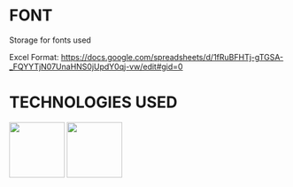 # FONT 

Storage for fonts used

Excel Format: https://docs.google.com/spreadsheets/d/1fRuBFHTj-gTGSA-_FQYYTjN07UnaHNS0jUpdY0qj-vw/edit#gid=0

<h1>TECHNOLOGIES USED </h1>
<img height="100px" width="100px" src="https://github.com/kevsterde/react-noteapp/assets/96121161/9805983a-7101-43cf-8064-f505298af1c3"/>
<img height="100px" width="100px" src="https://github.com/kevsterde/react-noteapp/assets/96121161/e366a939-cd88-44d3-8b75-fed1e130cf1c"/>
